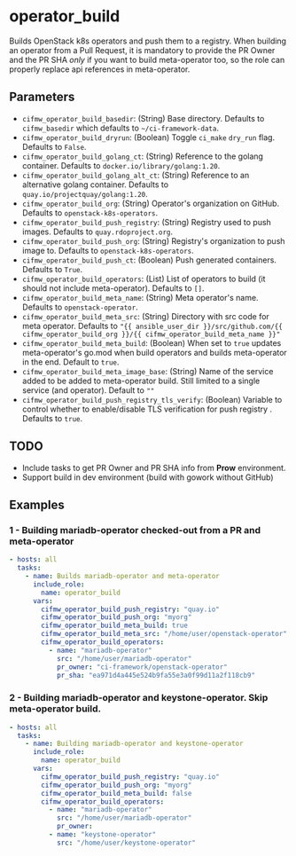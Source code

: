 # operator_build
Builds OpenStack k8s operators and push them to a registry.
When building an operator from a Pull Request, it is mandatory to provide the PR Owner and the PR SHA *only* if
you want to build meta-operator too, so the role can properly replace api references in meta-operator.

## Parameters
* `cifmw_operator_build_basedir`: (String) Base directory. Defaults to `cifmw_basedir` which defaults to `~/ci-framework-data`.
* `cifmw_operator_build_dryrun`: (Boolean) Toggle `ci_make` `dry_run` flag. Defaults to `False`.
* `cifmw_operator_build_golang_ct`: (String) Reference to the golang container. Defaults to `docker.io/library/golang:1.20`.
* `cifmw_operator_build_golang_alt_ct`: (String) Reference to an alternative golang container. Defaults to `quay.io/projectquay/golang:1.20`.
* `cifmw_operator_build_org`: (String) Operator's organization on GitHub. Defaults to `openstack-k8s-operators`.
* `cifmw_operator_build_push_registry`: (String) Registry used to push images. Defaults to `quay.rdoproject.org`.
* `cifmw_operator_build_push_org`: (String) Registry's organization to push image to. Defaults to `openstack-k8s-operators`.
* `cifmw_operator_build_push_ct`: (Boolean) Push generated containers. Defaults to `True`.
* `cifmw_operator_build_operators`: (List) List of operators to build (it should not include meta-operator). Defaults to `[]`.
* `cifmw_operator_build_meta_name`: (String) Meta operator's name. Defaults to `openstack-operator`.
* `cifmw_operator_build_meta_src`: (String) Directory with src code for meta operator. Defaults to `"{{ ansible_user_dir }}/src/github.com/{{ cifmw_operator_build_org }}/{{ cifmw_operator_build_meta_name }}"`
* `cifmw_operator_build_meta_build`: (Boolean) When set to `true` updates meta-operator's go.mod when build operators and builds meta-operator in the end. Default to `true`.
* `cifmw_operator_build_meta_image_base`: (String) Name of the service added to be added to meta-operator build. Still limited to a single service (and operator). Default to `""`
* `cifmw_operator_build_push_registry_tls_verify`: (Boolean) Variable to control whether to enable/disable TLS verification for push registry . Defaults to `true`.

## TODO
* Include tasks to get PR Owner and PR SHA info from **Prow** environment.
* Support build in dev environment (build with gowork without GitHub)

## Examples
### 1 - Building mariadb-operator checked-out from a PR and meta-operator
```yaml
- hosts: all
  tasks:
    - name: Builds mariadb-operator and meta-operator
      include_role:
        name: operator_build
      vars:
        cifmw_operator_build_push_registry: "quay.io"
        cifmw_operator_build_push_org: "myorg"
        cifmw_operator_build_meta_build: true
        cifmw_operator_build_meta_src: "/home/user/openstack-operator"
        cifmw_operator_build_operators:
          - name: "mariadb-operator"
            src: "/home/user/mariadb-operator"
            pr_owner: "ci-framework/openstack-operator"
            pr_sha: "ea971d4a445e524b9fa55e3a0f99d11a2f118cb9"
```

### 2 - Building mariadb-operator and keystone-operator. Skip meta-operator build.
```yaml
- hosts: all
  tasks:
    - name: Building mariadb-operator and keystone-operator
      include_role:
        name: operator_build
      vars:
        cifmw_operator_build_push_registry: "quay.io"
        cifmw_operator_build_push_org: "myorg"
        cifmw_operator_build_meta_build: false
        cifmw_operator_build_operators:
          - name: "mariadb-operator"
            src: "/home/user/mariadb-operator"
            pr_owner:
          - name: "keystone-operator"
            src: "/home/user/keystone-operator"
```

